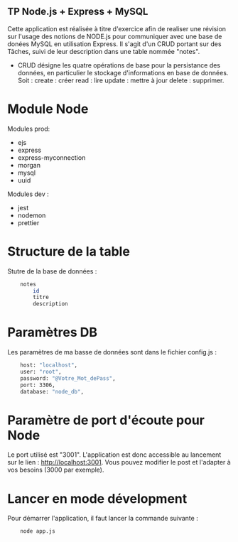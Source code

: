 ## TP Node.js + Express + MySQL
Cette application est réalisée à titre d'exercice afin de realiser une révision sur l'usage des notions de
NODE.js pour communiquer avec une base de donées MySQL en utilisation Express.
Il s'agit d'un CRUD portant sur des Tâches, suivi de leur description dans une table nommée "notes".

- CRUD désigne les quatre opérations de base pour la persistance des données, en particulier le stockage d'informations en base de données. Soit : create : créer read : lire update : mettre à jour delete : supprimer.
# Module Node
Modules prod:
- ejs
- express
- express-myconnection
- morgan
- mysql 
- uuid

Modules dev :
- jest
- nodemon
- prettier

# Structure de la table
Stutre de la base de données :
```bash
    notes
        id
        titre
        description
```
# Paramètres DB

Les paramètres de ma basse de données sont dans le fichier config.js :

```bash
    host: "localhost",
    user: "root",
    password: "@Votre_Mot_dePass",
    port: 3306,
    database: "node_db",
```
# Paramètre de port d'écoute pour Node

Le port utilisé est "3001". L'application est donc accessible au lancement sur le lien : [http://localhost:3001](http://localhost:3001).
Vous pouvez modifier le post et l'adapter à vos besoins (3000 par exemple).

# Lancer en mode dévelopment

Pour démarrer l'application, il faut lancer la commande suivante :

```bash
    node app.js
```
